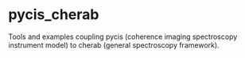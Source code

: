 # pycis_cherab

Tools and examples coupling pycis (coherence imaging spectroscopy instrument model) to cherab (general spectroscopy 
framework).

